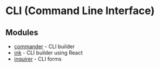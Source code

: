 # CLI (Command Line Interface)

## Modules
* [commander](https://github.com/tj/commander.js) - CLI builder
* [ink](https://github.com/vadimdemedes/ink) - CLI builder using React
* [inquirer](https://github.com/SBoudrias/Inquirer.js) - CLI forms
